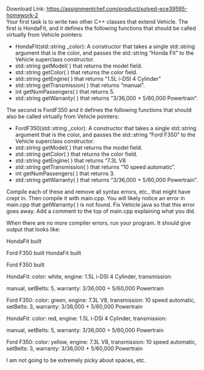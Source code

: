 Download Link: https://assignmentchef.com/product/solved-ece39595-homework-2
<br>
Your first task is to write two other C++ classes that extend Vehicle. The first is HondaFit, and it defines the following functions that should be called virtually from Vehicle pointers:

<ul>

 <li>HondaFit(std::string _color): A constructor that takes a single std::string argument that is the color, and passes the std::string “Honda Fit” to the Vehicle superclass constructor.</li>

 <li>std::string getModel( ) that returns the model field.</li>

 <li>std::string getColor( ) that returns the color field.</li>

 <li>std::string getEngine( ) that returns “1.5L i-DSI 4 Cylinder”</li>

 <li>std::string getTransmission( ) that returns “manual”.</li>

 <li>int getNumPassengers( ) that returns 5.</li>

 <li>std::string getWarranty( ) that returns “3/36,000 + 5/60,000 Powertrain”.</li>

</ul>

The second is FordF350 and it defines the following functions that should also be called virtually from Vehicle pointers:

<ul>

 <li>FordF350(std::string _color): A constructor that takes a single std::string argument that is the color, and passes the std::string “Ford F350” to the Vehicle superclass constructor.</li>

 <li>std::string getModel( ) that returns the model field.</li>

 <li>std::string getColor( ) that returns the color field.</li>

 <li>std::string getEngine( ) that returns “7.3L V8</li>

 <li>std::string getTransmission( ) that returns “10 speed automatic”.</li>

 <li>int getNumPassengers( ) that returns 3.</li>

 <li>std::string getWarranty( ) that returns “3/36,000 + 5/60,000 Powertrain”.</li>

</ul>

Compile each of these and remove all syntax errors, etc., that might have crept in. Then compile it with main.cpp. You will likely notice an error in main.cpp that getWarranty( ) is not found. Fix Vehicle.java so that this error goes away. Add a comment to the top of main.cpp explaining what you did.

When there are no more compiler errors, run your program.  It should give output that looks like:

HondaFit built

Ford F350 built HondaFit built

Ford F350 built




HondaFit: color: white, engine: 1.5L i-DSI 4 Cylinder, transmission:

manual, setBelts: 5, warranty: 3/36,000 + 5/60,000 Powertrain




Ford F350: color: green, engine: 7.3L V8, transmission: 10 speed automatic, setBelts: 3, warranty: 3/36,000 + 5/60,000 Powertrain




HondaFit: color: red, engine: 1.5L i-DSI 4 Cylinder, transmission:

manual, setBelts: 5, warranty: 3/36,000 + 5/60,000 Powertrain




Ford F350: color: yellow, engine: 7.3L V8, transmission: 10 speed automatic, setBelts: 3, warranty: 3/36,000 + 5/60,000 Powertrain

I am not going to be extremely picky about spaces, etc.